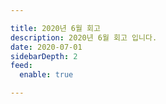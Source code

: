 ```yaml
---

title: 2020년 6월 회고
description: 2020년 6월 회고 입니다.
date: 2020-07-01
sidebarDepth: 2
feed:
  enable: true

---
```


